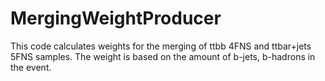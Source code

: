 # MergingWeightProducer
This code calculates weights for the merging of ttbb 4FNS and ttbar+jets 5FNS samples.
The weight is based on the amount of b-jets, b-hadrons in the event.
